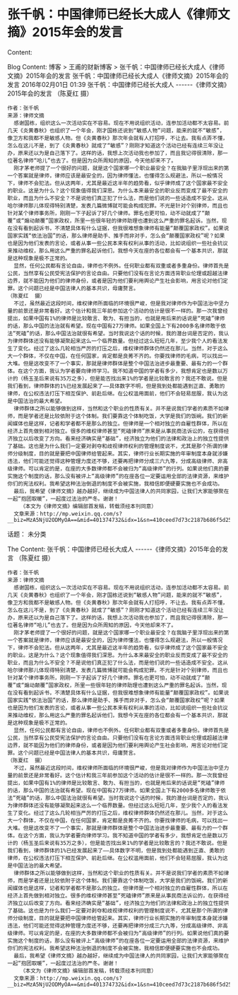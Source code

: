 # 张千帆：中国律师已经长大成人《律师文摘》2015年会的发言

Content:


Blog Content:
博客 > 王甫的财新博客 > 张千帆：中国律师已经长大成人《律师文摘》2015年会的发言
张千帆：中国律师已经长大成人《律师文摘》2015年会的发言
2016年02月01日 01:39
张千帆：中国律师已经长大成人
------《律师文摘》2015年会的发言
  （陈夏红 摄）

    作者：张千帆
    来源：律师文摘
      感谢国栋，组织这么一次活动实在不容易。现在不用说组织活动，连参加活动都不太容易。前几天《炎黄春秋》也组织了一个年会，刚才国栋还说到“敏感人物”问题，能来的就不“敏感”，像卫方和我都不是敏感人物。但《炎黄春秋》那次年会就有人打招呼，不让去。我有点弄不懂，怎么在这儿不是，到了《炎黄春秋》就成了“敏感”？刚刚才知道这个活动已经有连续三年没让办，原来还以为是自己落下了。这样的话，我想上次活动我也参加了，而且我记得很清除，那一位著名律师“哈儿”也去了。但是因为众所周知的原因，今天他却来不了。
      刚才茅老师提了一个很好的问题，就是这个国家哪一个职业最安全？在我脑子里浮现出来的第一个答案就是律师，律师应该是最安全的，因为律师懂法，也懂得怎么规避法，所以一般情况下，律师不会犯法。但从这两年，尤其是最近这半年的趋势看，似乎律师成了这个国家最不安全的职业。这是为什么？这个现象值得我们深思。为什么本来最安全的职业反而变成了最不安全的职业，而且为什么不安全？不是说他们真正犯了什么法，而是他们说的一些话造成不安全。这从哈尔律师那儿体现得特别清楚，发表几篇微博就可能会构成犯罪。不光是针对个别律师，而且也针对某个律师事务所，刚刚一下子起诉了好几个律师。罪名也更可怕，动不动就成了“颠覆”或“煽动颠覆”国家政权，所里一些很年轻的律师助理也遭到这么严重的罪名起诉。当然，现在没有看到起诉书，不清楚具体有什么证据，但我很难想象律师有能量“颠覆国家政权”。如果说国家实践“依法治国”的话，那么律师是助手、推手而非对手，怎么会“颠覆国家政权”呢？如果也是因为他们发表的言论，或者从事一些公民本来有权利从事的活动，比如说组织一些社会抗议来推动维权，那么用这么严重的罪名起诉他们，我想今天在座的各位都会有一个基本共识，那就是这种现象是极不正常的。
      显然，任何公民都有言论自由，律师也不例外。任何职业都有双重或者多重身份。律师首先是公民，当然享有公民受宪法保护的言论自由。只要他们没有在言论方面违背职业伦理或超越法律边界，就不能因为他们的律师身份，或者是因为他们要利用舆论产生社会影响，用言论对他们定罪。这个问题已经是中国法律人的基本共识，毋庸赘言。
    （陈夏红  摄）
      不过，虽然最近这段时间，维权律师所面临的环境很严峻，但是我对律师作为中国法治中坚力量的前景还是非常看好。这个估计和我三年前参加这个活动的估计是很不一样的。那一次我曾经提出，如果中国有1%的律师是比较敢言、敢为、有担当的，也就是用后来的话说是“死磕”律师的话，那么中国的法治就有希望。现在中国有27万律师。如果全国上下有2000多名律师敢于依法“死磕”的话，那么中国法治就很有希望。当时我说这个话的时候，我的潜台词是否定的，我认为律师群体还没有能够凝聚起来这么一个临界数量。但经过这么短短几年，至少我个人的看法发生了变化。经过了这么几轮相当严厉的打压之后，维权律师群体仍然还在那儿。当然，对于这么大一个群体，不仅在中国，在任何国家，肯定都是良莠不齐的。你要找律师的毛病，可以找出一大堆。但是这改变不了一个事实，那就是律师群体是整个中国法治进步最重要、最有力的一个群体。在这个方面，我认为学者要向律师学习。我不知道中国的学者有多少，我想肯定也是数以万计的（杨玉圣后来说有35万之多），但是能否找出来1%的学者是比较敢言的？我还不敢说。但是我们看到，律师群体的1%已经发展起来了——具体数字不明，但是我到处都能遇到正直、勇敢的律师，在公权违法打压下相互保护、前赴后继。在公权滥用面前，他们不会轻易屈服，我认为这是中国法治的最大希望。
      律师群体之所以能够做到这样，当然和这个职业的性质有关。并不是说我们学者的素质不如律师，而是学者还是比较依附于这个体制。我们要靠这个体制吃饭，大学是我们的饭碗。我们的新闻媒体也是这样，记者和学者都不是那么的独立。但律师是一个相对独立的自雇性群体，所以在经济上首先做到相对独立。很多的维权律师甚至“死磕律师”原来是从事民商法诉讼的，在获得经济独立以后改变了方向。看来经济确实是“基础”，经济独立为他们的法律和政治上的独立性提供了基础。这也是为什么我们一定要对剥夺和歧视律师权利的管理制度说不，尤其是那个所谓的律师分级制度，目的就是要把中国律师给管起来。其实，律师行业长期实施的年审制度本身就涉嫌违法，他们可能还觉得这种管理力度还不够，还要再把律师分成三六九等，分成高级律师、非高级律师。可以肯定的是，在座的大多数律师都不会被归为“高级律师”的行列。如果说他们真的要实施这个制度的话，那么没有被评上“高级律师”的在座各位一定要运用全部的法律资源，来维护你们的宪法权利。我希望这种法治倒退的制度不会被实施，我相信即便硬要实施也不会成功。
      最后，我希望《律师文摘》越办越好，继续成为中国法律人的共同家园，让我们大家能够聚在一起“抱团取暖”，一起度过法治的严冬。谢谢！
        （本文为《律师文摘》编辑部首发稿，转载须经本刊同意）
      文章来源：http://mp.weixin.qq.com/s?__biz=MzA5NjU2ODMyOA==&mid=401374732&idx=1&sn=410ceed7d73c2187b686f5d25103e49a&scene=23&srcid=0130bnFtP0ub4baIxtYZI5Th#rd&ADUIN=158427624&ADSESSION=1454126037&ADTAG=CLIENT.QQ.5425_.0&ADPUBNO=26509

  话题：
未分类

The Content:
张千帆：中国律师已经长大成人
------《律师文摘》2015年会的发言
  （陈夏红 摄）

    作者：张千帆
    来源：律师文摘
      感谢国栋，组织这么一次活动实在不容易。现在不用说组织活动，连参加活动都不太容易。前几天《炎黄春秋》也组织了一个年会，刚才国栋还说到“敏感人物”问题，能来的就不“敏感”，像卫方和我都不是敏感人物。但《炎黄春秋》那次年会就有人打招呼，不让去。我有点弄不懂，怎么在这儿不是，到了《炎黄春秋》就成了“敏感”？刚刚才知道这个活动已经有连续三年没让办，原来还以为是自己落下了。这样的话，我想上次活动我也参加了，而且我记得很清除，那一位著名律师“哈儿”也去了。但是因为众所周知的原因，今天他却来不了。
      刚才茅老师提了一个很好的问题，就是这个国家哪一个职业最安全？在我脑子里浮现出来的第一个答案就是律师，律师应该是最安全的，因为律师懂法，也懂得怎么规避法，所以一般情况下，律师不会犯法。但从这两年，尤其是最近这半年的趋势看，似乎律师成了这个国家最不安全的职业。这是为什么？这个现象值得我们深思。为什么本来最安全的职业反而变成了最不安全的职业，而且为什么不安全？不是说他们真正犯了什么法，而是他们说的一些话造成不安全。这从哈尔律师那儿体现得特别清楚，发表几篇微博就可能会构成犯罪。不光是针对个别律师，而且也针对某个律师事务所，刚刚一下子起诉了好几个律师。罪名也更可怕，动不动就成了“颠覆”或“煽动颠覆”国家政权，所里一些很年轻的律师助理也遭到这么严重的罪名起诉。当然，现在没有看到起诉书，不清楚具体有什么证据，但我很难想象律师有能量“颠覆国家政权”。如果说国家实践“依法治国”的话，那么律师是助手、推手而非对手，怎么会“颠覆国家政权”呢？如果也是因为他们发表的言论，或者从事一些公民本来有权利从事的活动，比如说组织一些社会抗议来推动维权，那么用这么严重的罪名起诉他们，我想今天在座的各位都会有一个基本共识，那就是这种现象是极不正常的。
      显然，任何公民都有言论自由，律师也不例外。任何职业都有双重或者多重身份。律师首先是公民，当然享有公民受宪法保护的言论自由。只要他们没有在言论方面违背职业伦理或超越法律边界，就不能因为他们的律师身份，或者是因为他们要利用舆论产生社会影响，用言论对他们定罪。这个问题已经是中国法律人的基本共识，毋庸赘言。
    （陈夏红  摄）
      不过，虽然最近这段时间，维权律师所面临的环境很严峻，但是我对律师作为中国法治中坚力量的前景还是非常看好。这个估计和我三年前参加这个活动的估计是很不一样的。那一次我曾经提出，如果中国有1%的律师是比较敢言、敢为、有担当的，也就是用后来的话说是“死磕”律师的话，那么中国的法治就有希望。现在中国有27万律师。如果全国上下有2000多名律师敢于依法“死磕”的话，那么中国法治就很有希望。当时我说这个话的时候，我的潜台词是否定的，我认为律师群体还没有能够凝聚起来这么一个临界数量。但经过这么短短几年，至少我个人的看法发生了变化。经过了这么几轮相当严厉的打压之后，维权律师群体仍然还在那儿。当然，对于这么大一个群体，不仅在中国，在任何国家，肯定都是良莠不齐的。你要找律师的毛病，可以找出一大堆。但是这改变不了一个事实，那就是律师群体是整个中国法治进步最重要、最有力的一个群体。在这个方面，我认为学者要向律师学习。我不知道中国的学者有多少，我想肯定也是数以万计的（杨玉圣后来说有35万之多），但是能否找出来1%的学者是比较敢言的？我还不敢说。但是我们看到，律师群体的1%已经发展起来了——具体数字不明，但是我到处都能遇到正直、勇敢的律师，在公权违法打压下相互保护、前赴后继。在公权滥用面前，他们不会轻易屈服，我认为这是中国法治的最大希望。
      律师群体之所以能够做到这样，当然和这个职业的性质有关。并不是说我们学者的素质不如律师，而是学者还是比较依附于这个体制。我们要靠这个体制吃饭，大学是我们的饭碗。我们的新闻媒体也是这样，记者和学者都不是那么的独立。但律师是一个相对独立的自雇性群体，所以在经济上首先做到相对独立。很多的维权律师甚至“死磕律师”原来是从事民商法诉讼的，在获得经济独立以后改变了方向。看来经济确实是“基础”，经济独立为他们的法律和政治上的独立性提供了基础。这也是为什么我们一定要对剥夺和歧视律师权利的管理制度说不，尤其是那个所谓的律师分级制度，目的就是要把中国律师给管起来。其实，律师行业长期实施的年审制度本身就涉嫌违法，他们可能还觉得这种管理力度还不够，还要再把律师分成三六九等，分成高级律师、非高级律师。可以肯定的是，在座的大多数律师都不会被归为“高级律师”的行列。如果说他们真的要实施这个制度的话，那么没有被评上“高级律师”的在座各位一定要运用全部的法律资源，来维护你们的宪法权利。我希望这种法治倒退的制度不会被实施，我相信即便硬要实施也不会成功。
      最后，我希望《律师文摘》越办越好，继续成为中国法律人的共同家园，让我们大家能够聚在一起“抱团取暖”，一起度过法治的严冬。谢谢！
        （本文为《律师文摘》编辑部首发稿，转载须经本刊同意）
      文章来源：http://mp.weixin.qq.com/s?__biz=MzA5NjU2ODMyOA==&mid=401374732&idx=1&sn=410ceed7d73c2187b686f5d25103e49a&scene=23&srcid=0130bnFtP0ub4baIxtYZI5Th#rd&ADUIN=158427624&ADSESSION=1454126037&ADTAG=CLIENT.QQ.5425_.0&ADPUBNO=26509

 